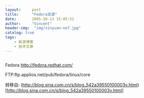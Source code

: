 ```yaml
---
layout:     post
title:      "Fedora资源"
date:       2005-10-13 15:05:52
author:     "Vincent"
header-img:  "img/xinyuan-no7.jpg"
catalog: true
tags:
    - 新浪博客
    - 技术文章
---
```



<img>

Fedora http://fedora.redhat.com/

FTP:ftp.applios.net/pub/fedora/linux/core 





转移自: (http://blog.sina.com.cn/s/blog_542a39550100003v.html)[http://blog.sina.com.cn/s/blog_542a39550100003v.html]